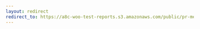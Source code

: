 ```yaml
---
layout: redirect
redirect_to: https://a8c-woo-test-reports.s3.amazonaws.com/public/pr-merge/41178/e2e/index.html
---
```

